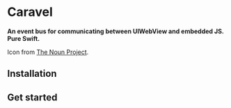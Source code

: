 # Caravel

**An event bus for communicating between UIWebView and embedded JS. Pure Swift.**

Icon from [The Noun Project](http://thenounproject.com/).

## Installation

## Get started
